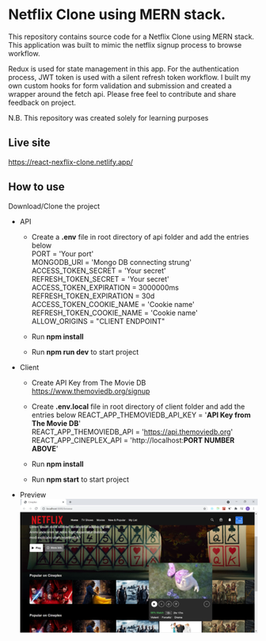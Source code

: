 # Netflix Clone using MERN stack.

This repository contains source code for a Netflix Clone using MERN stack. This application was built to mimic the netflix signup process to browse workflow.

Redux is used for state management in this app. For the authentication process, JWT token is used with a silent refresh token workflow. I built my own custom hooks for form validation and submission and created a wrapper around the fetch api. Please free feel to contribute and share feedback on project.

N.B. This repository was created solely for learning purposes

## Live site

https://react-nexflix-clone.netlify.app/

## How to use

Download/Clone the project

-   API

    -   Create a **.env** file in root directory of api folder and add the entries below  
        PORT = 'Your port'  
        MONGODB_URI = 'Mongo DB connecting strung'  
        ACCESS_TOKEN_SECRET = 'Your secret'  
        REFRESH_TOKEN_SECRET = 'Your secret'  
        ACCESS_TOKEN_EXPIRATION = 3000000ms  
        REFRESH_TOKEN_EXPIRATION = 30d  
        ACCESS_TOKEN_COOKIE_NAME = 'Cookie name'  
        REFRESH_TOKEN_COOKIE_NAME = 'Cookie name'  
        ALLOW_ORIGINS = "CLIENT ENDPOINT"

    -   Run **npm install**
    -   Run **npm run dev** to start project

-   Client

    -   Create API Key from The Movie DB https://www.themoviedb.org/signup
    -   Create **.env.local** file in root directory of client folder and add the entries below
        REACT_APP_THEMOVIEDB_API_KEY = '**API Key from The Movie DB**'  
        REACT_APP_THEMOVIEDB_API = 'https://api.themoviedb.org'  
        REACT_APP_CINEPLEX_API = 'http://localhost:**PORT NUMBER ABOVE**'

    -   Run **npm install**
    -   Run **npm start** to start project

*   Preview
    ![Image of app](https://github.com/dan-codinghero/netflix-clone/blob/main/netflix-clone-preview.png)
